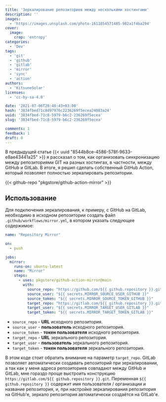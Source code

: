 ```yaml
---
title: 'Зеркалирование репозиториев между несколькими хостингами'
description: ''
images:
  - 'https://images.unsplash.com/photo-1611854571485-982a1f4ba294'
cover:
  image:
    crop: 'entropy'
categories:
  - 'Dev'
tags:
  - 'git'
  - 'github'
  - 'gitlab'
  - 'mirror'
  - 'sync'
  - 'action'
authors:
  - 'KitsuneSolar'
licenses:
  - 'cc-by-sa-4.0'

date: '2021-07-06T20:40:43+03:00'
hash: '3834fbed71c8d97976c2236269f5ecea24083a24'
uuid: '3834fbed-71c8-5979-b6c2-236269f5ecea'
slug: '3834fbed-71c8-5979-b6c2-236269f5ecea'

comments: 1
feedback: 1
draft: 0
---
```


В предыдущей статье {{< uuid "8544b8ce-4586-578f-9633-e8ae43441a25" >}} я рассказал о том, как организовать синхронизацию между репозиториями GIT на разных хостингах, в частности, между GitHub и GitLab. В итоге, я решил сделать собственный GitHub Action, который позволяет полностью зеркалировать репозитории.

<!--more-->

{{< github-repo "pkgstore/github-action-mirror" >}}

## Использование

Для подключения зеркалирования, к примеру, с GitHub на GitLab, необходимо в исходном репозитории создать файл `.github/workflows/mirror.yml`, в котором указать следующее содержимое:

```yml
name: "Repository Mirror"

on:
  - push

jobs:
  mirror:
    runs-on: ubuntu-latest
    name: "Mirror"
    steps:
      - uses: pkgstore/github-action-mirror@main
        with:
          source_repo: "https://github.com/${{ github.repository }}.git"
          source_user: "${{ secrets.MIRROR_SOURCE_USER_GITHUB }}"
          source_token: "${{ secrets.MIRROR_SOURCE_TOKEN_GITHUB }}"
          target_repo: "https://gitlab.com/${{ github.repository }}.git"
          target_user: "${{ secrets.MIRROR_TARGET_USER_GITLAB }}"
          target_token: "${{ secrets.MIRROR_TARGET_TOKEN_GITLAB }}"
```

- `source_repo` - **URL** исходного репозитория.
- `source_user` - **пользователь** исходного репозитория.
- `source_token` - **токен пользователя** исходного репозитория.
- `target_repo` - **URL** зеркального репозитория.
- `target_user` - **пользователь** зеркального репозитория.
- `target_token` - **токен пользователя** зеркального репозитория.

В этом коде стоит обратить внимание на параметр `target_repo`. GitLab позволяет автоматически создавать репозиторий при зеркалировании, а так как у меня адреса репозиториев совпадают между GitHub и GitLab, мне гораздо проще выстроить конструкцию `https://gitlab.com/${{ github.repository }}.git`. Переменная `${{ github.repository }}` содержит имя пользователя / организации и название репозитория, и, при настройке зеркалирования репозитория на GitHub'е, зеркало репозитория автоматически создаётся на GitLab'е.
